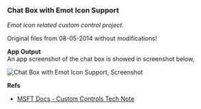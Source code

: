 ### Chat Box with Emot Icon Support
*Emot icon related custom control project.*

Original files from 08-05-2014 without modifications!

**App Output**  
An app screenshot of the chat box is showed in screenshot below,  
  
![Chat Box with Emot Icon Support, Screenshot](https://user-images.githubusercontent.com/7858031/221368040-2a500631-c886-4d47-9777-c9dccaf2de85.png)


**Refs**  
- [MSFT Docs - Custom Controls Tech Note](https://learn.microsoft.com/en-us/cpp/mfc/tn014-custom-controls)
